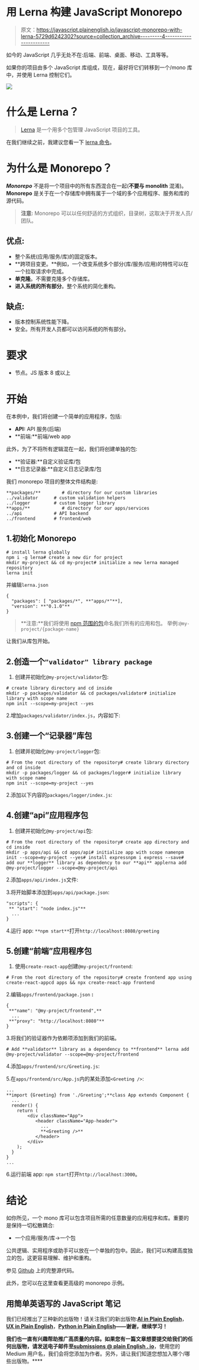 # 用 Lerna 构建 JavaScript Monorepo

> 原文：<https://javascript.plainenglish.io/javascript-monorepo-with-lerna-5729d6242302?source=collection_archive---------4----------------------->

如今的 JavaScript 几乎无处不在:后端、前端、桌面、移动、工具等等。

如果你的项目由多个 JavaScript 库组成，现在，最好将它们转移到一个/mono 库中，并使用 Lerna 控制它们。

![](img/d52eb3c348420a931ee01b4e01a67e5e.png)

# 什么是 Lerna？

> [Lerna](https://lernajs.io) 是一个用多个包管理 JavaScript 项目的工具。

在我们继续之前，我建议您看一下 [lerna 命令](https://github.com/lerna/lerna)。

# 为什么是 Monorepo？

***Monorepo*** 不是将一个项目中的所有东西混合在一起(**不要与 monolith** 混淆)。
**Monorepo** 是关于在一个存储库中拥有属于一个域的多个应用程序、服务和库的源代码。

> **注意:** Monorepo 可以以任何舒适的方式组织，目录树，这取决于开发人员/团队。

## 优点:

*   整个系统(应用/服务/库)的固定版本。
*   **跨项目变更。**例如，一个改变系统多个部分(库/服务/应用)的特性可以在一个拉取请求中完成。
*   **单克隆**。不需要克隆多个存储库。
*   **进入系统的所有部分**。整个系统的简化重构。

## 缺点:

*   版本控制系统性能下降。
*   安全。所有开发人员都可以访问系统的所有部分。

# 要求

*   节点。JS 版本 8 或以上

# 开始

在本例中，我们将创建一个简单的应用程序，包括:

*   **API:** API 服务(后端)
*   **前端:**前端/web app

此外，为了不将所有逻辑混在一起，我们将创建单独的包:

*   **验证器:**自定义验证库/包
*   **日志记录器:**自定义日志记录库/包

我们 monorepo 项目的整体文件结构是:

```
**packages/**        # directory for our custom libraries
../validator      # custom validation helpers
../logger         # custom logger library
**apps/**            # directory for our apps/services
../api            # API backend
../frontend       # frontend/web
```

## 1.初始化 Monorepo

```
# install lerna globally
npm i -g lerna# create a new dir for project
mkdir my-project && cd my-project# initialize a new lerna managed repository
lerna init
```

并编辑`lerna.json`

```
{
  "packages": [ "packages/*", **"apps/*"**],
  "version": **"0.1.0"**
}
```

> **注意:**我们将使用 [npm 范围的包](https://docs.npmjs.com/misc/scope)命名我们所有的应用和包。
> 举例:`@my-project/{package-name}`

让我们从库包开始。

## 2.创造一个`"validator" library package`

1.  创建并初始化`@my-project/validator`包:

```
# create library directory and cd inside
mkdir -p packages/validator && cd packages/validator# initialize library with scope name
npm init --scope=my-project --yes
```

2.增加`packages/validator/index.js`，内容如下:

## 3.创建一个“记录器”库包

1.  创建并初始化`@my-project/logger`包:

```
# From the root directory of the repository# create library directory and cd inside
mkdir -p packages/logger && cd packages/logger# initialize library with scope name
npm init --scope=my-project --yes
```

2.添加以下内容的`packages/logger/index.js`:

## 4.创建“api”应用程序包

1.  创建并初始化`@my-project/api`包:

```
# From the root directory of the repository# create app directory and cd inside
mkdir -p apps/api && cd apps/api# initialize app with scope namenpm init --scope=my-project --yes# install expressnpm i express --save# add our **logger** library as dependency to our **api** applerna add @my-project/logger --scope=@my-project/api
```

2.添加`apps/api/index.js`文件:

3.将开始脚本添加到`apps/api/package.json`:

```
"scripts": {
 ** "start": "node index.js"**
  ...
}
```

4.运行 app: `**npm start**`打开`http://localhost:8080/greeting`

## 5.创建“前端”应用程序包

1.  使用`create-react-app`创建`@my-project/frontend`:

```
# From the root directory of the repository# create frontend app using create-react-appcd apps && npx create-react-app frontend
```

2.编辑`apps/frontend/package.json` **:**

```
{
 **"name": "@my-project/frontend",**
  ...
 **"proxy": "http://localhost:8080"**
}
```

3.将我们的验证器作为依赖项添加到我们的前端。

```
# Add **validator** library as a dependency to **frontend** lerna add @my-project/validator --scope=@my-project/frontend
```

4.添加`apps/frontend/src/Greeting.js`:

5.在`apps/frontend/src/App.js`内的某处添加`<Greeting />`:

```
...
**import {Greeting} from './Greeting';**class App extends Component {
  ...
  render() {
    return (
        <div className="App">
           <header className="App-header">
             ...
             **<Greeting />**
           </header>
        </div>
    );
  }
}
...
```

6.运行前端 app: `npm start`打开`http://localhost:3000`。

# 结论

如你所见，一个 mono 库可以包含项目所需的任意数量的应用程序和库。重要的是保持一切松散耦合:

*   一个应用/服务/库->一个包

公共逻辑、实用程序或助手可以放在一个单独的包中。因此，我们可以构建高度独立的包，这更容易理解、维护和重构。

参见 [Github](https://github.com/erzhtor/javascript-monorepo-with-lerna) 上的完整源代码。

此外，您可以在这里查看更高级的 monorepo 示例。

## **用简单英语写的 JavaScript 笔记**

我们已经推出了三种新的出版物！请关注我们的新出版物:[**AI in Plain English**](https://medium.com/ai-in-plain-english)，[**UX in Plain English**](https://medium.com/ux-in-plain-english)，[**Python in Plain English**](https://medium.com/python-in-plain-english)**——谢谢，继续学习！**

**我们也一直有兴趣帮助推广高质量的内容。如果您有一篇文章想要提交给我们的任何出版物，请发送电子邮件至[**submissions @ plain English . io**](mailto:submissions@plainenglish.io)**，使用您的 Medium 用户名，我们会将您添加为作者。另外，请让我们知道您想加入哪个/哪些出版物。****